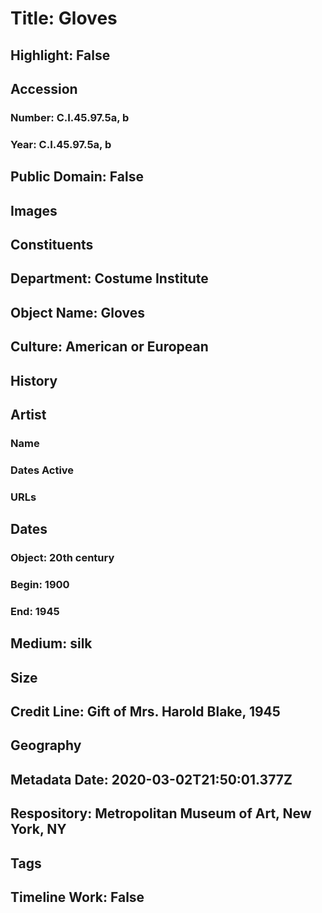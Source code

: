 # Title: Gloves
## Highlight: False
## Accession
### Number: C.I.45.97.5a, b
### Year: C.I.45.97.5a, b
## Public Domain: False
## Images
## Constituents
## Department: Costume Institute
## Object Name: Gloves
## Culture: American or European
## History
## Artist
### Name
### Dates Active
### URLs
## Dates
### Object: 20th century
### Begin: 1900
### End: 1945
## Medium: silk
## Size
## Credit Line: Gift of Mrs. Harold Blake, 1945
## Geography
## Metadata Date: 2020-03-02T21:50:01.377Z
## Respository: Metropolitan Museum of Art, New York, NY
## Tags
## Timeline Work: False